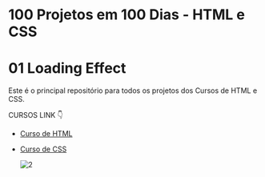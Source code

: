 # 100 Projetos em 100 Dias - HTML e CSS
# 01 Loading Effect 
Este é o principal repositório para todos os projetos dos Cursos de HTML e CSS.

CURSOS LINK 👇

-   [Curso de HTML](https://johnpires.com/cursos/html-tutorial/)
-   [Curso de CSS](https://johnpires.com/cursos/css-fundamentos-basicos/)

    ![2](https://user-images.githubusercontent.com/26515702/187815659-150267af-3e8a-493a-9488-8ed9d09159c0.png)